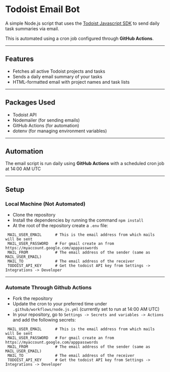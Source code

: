 # Todoist Email Bot

A simple Node.js script that uses the [Todoist Javascript SDK](https://developer.todoist.com/rest/v2/?javascript#javascript-sdk) to send daily task summaries via email.

This is automated using a cron job configured through **GitHub Actions**.

---

## Features

- Fetches all active Todoist projects and tasks
- Sends a daily email summary of your tasks
- HTML-formatted email with project names and task lists

---

## Packages Used

- Todoist API
- Nodemailer (for sending emails)
- GitHub Actions (for automation)
- dotenv (for managing environment variables)

---

## Automation

The email script is run daily using **GitHub Actions** with a scheduled cron job at 14:00 AM UTC

---

## Setup
### Local Machine (Not Automated)

- Clone the repository
- Install the dependencies by running the command `npm install`
- At the root of the repository create a `.env` file:
```
 MAIL_USER_EMAIL      # This is the email address from which mails will be sent
 MAIL_USER_PASSWORD   # For gmail create an from https://myaccount.google.com/apppasswords
 MAIL_FROM            # The email address of the sender (same as MAIL_USER_EMAIL)
 MAIL_TO              # The email address of the receiver
 TODOIST_API_KEY      # Get the todoist API key from Settings -> Integrations -> Developer
```
---

### Automate Through Github Actions

- Fork the repository
- Update the cron to your preferred time under `.github/workflows/node.js.yml` (currently set to run at 14:00 AM UTC)
- In your repository, go to `Settings -> Secrets and variables -> Actions` and add the following secrets:
```
 MAIL_USER_EMAIL      # This is the email address from which mails will be sent
 MAIL_USER_PASSWORD   # For gmail create an from https://myaccount.google.com/apppasswords
 MAIL_FROM            # The email address of the sender (same as MAIL_USER_EMAIL)
 MAIL_TO              # The email address of the receiver
 TODOIST_API_KEY      # Get the todoist API key from Settings -> Integrations -> Developer
```
